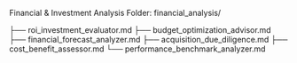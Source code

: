 Financial & Investment Analysis
Folder: financial_analysis/

├── roi_investment_evaluator.md
├── budget_optimization_advisor.md
├── financial_forecast_analyzer.md
├── acquisition_due_diligence.md
├── cost_benefit_assessor.md
└── performance_benchmark_analyzer.md
